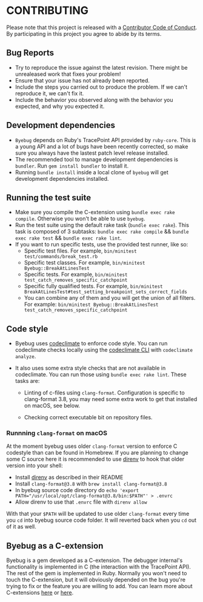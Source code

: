 # CONTRIBUTING

Please note that this project is released with a [Contributor Code of
Conduct](code_of_conduct.md). By participating in this project you agree to
abide by its terms.

## Bug Reports

* Try to reproduce the issue against the latest revision. There might be
  unrealeased work that fixes your problem!
* Ensure that your issue has not already been reported.
* Include the steps you carried out to produce the problem. If we can't
  reproduce it, we can't fix it.
* Include the behavior you observed along with the behavior you expected,
  and why you expected it.

## Development dependencies

* `Byebug` depends on Ruby's TracePoint API provided by `ruby-core`. This is a
  young API and a lot of bugs have been recently corrected, so make sure you
  always have the lastest patch level release installed.
* The recommended tool to manage development dependencies is `bundler`. Run
  `gem install bundler` to install it.
* Running `bundle install` inside a local clone of `byebug` will get development
  dependencies installed.

## Running the test suite

* Make sure you compile the C-extension using `bundle exec rake compile`.
  Otherwise you won't be able to use `byebug`.
* Run the test suite using the default rake task (`bundle exec rake`). This
  task is composed of 3 subtasks: `bundle exec rake compile` &&
  `bundle exec rake test` && `bundle exec rake lint`.
* If you want to run specific tests, use the provided test runner, like so:
  * Specific test files. For example, `bin/minitest test/commands/break_test.rb`
  * Specific test classes. For example, `bin/minitest Byebug::BreakAtLinesTest`
  * Specific tests. For example,
    `bin/minitest test_catch_removes_specific_catchpoint`
  * Specific fully qualified tests. For example,
    `bin/minitest BreakAtLinesTest#test_setting_breakpoint_sets_correct_fields`
  * You can combine any of them and you will get the union of all filters. For
    example: `bin/minitest Byebug::BreakAtLinesTest
    test_catch_removes_specific_catchpoint`

## Code style

* Byebug uses [codeclimate][] to enforce code style. You can run codeclimate
  checks locally using the [codeclimate CLI][] with `codeclimate analyze`.

* It also uses some extra style checks that are not available in codeclimate.
  You can run those using `bundle exec rake lint`. These tasks are:

  * Linting of c-files using `clang-format`. Configuration is specific to
    clang-format 3.8, you may need some extra work to get that installed on macOS,
    see below.

  * Checking correct executable bit on repository files.

[codeclimate]: https://codeclimate.com/github/deivid-rodriguez/byebug
[codeclimate CLI]: https://github.com/codeclimate/codeclimate

### Runnning `clang-format` on macOS

At the moment byebug uses older `clang-format` version to enforce C codestyle than
can be found in Homebrew. If you are planning to change some C source here it is
recommended to use [direnv][] to hook that older version into your shell:

* Install [direnv][] as described in their README
* Install `clang-format@3.8` with `brew install clang-format@3.8`
* In byebug source code directory do `echo 'export PATH="/usr/local/opt/clang-format@3.8/bin:$PATH"' > .envrc`
* Allow direnv to use that `.envrc` file with `direnv allow`

With that your `$PATH` will be updated to use older `clang-format` every time you `cd`
into byebug source code folder. It will reverted back when you `cd` out of it as well.

[direnv]: https://github.com/direnv/direnv/

## Byebug as a C-extension

Byebug is a gem developed as a C-extension. The debugger internal's
functionality is implemented in C (the interaction with the TracePoint API).
The rest of the gem is implemented in Ruby. Normally you won't need to touch
the C-extension, but it will obviously depended on the bug you're trying to fix
or the feature you are willing to add. You can learn more about C-extensions
[here](http://tenderlovemaking.com/2009/12/18/writing-ruby-c-extensions-part-1.html)
or
[here](http://tenderlovemaking.com/2010/12/11/writing-ruby-c-extensions-part-2.html).
